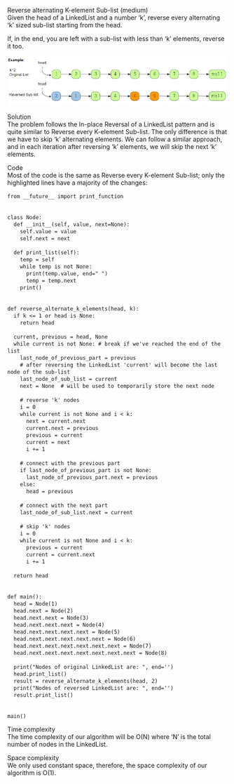 Reverse alternating K-element Sub-list (medium) \
Given the head of a LinkedList and a number ‘k’, reverse every alternating ‘k’ sized sub-list starting from the head.

If, in the end, you are left with a sub-list with less than ‘k’ elements, reverse it too.

![alt text](pics/6005.PNG?raw=true)

Solution \
The problem follows the In-place Reversal of a LinkedList pattern and is quite similar to Reverse every K-element Sub-list. The only difference is that we have to skip ‘k’ alternating elements. We can follow a similar approach, and in each iteration after reversing ‘k’ elements, we will skip the next ‘k’ elements.

Code \
Most of the code is the same as Reverse every K-element Sub-list; only the highlighted lines have a majority of the changes:
```
from __future__ import print_function


class Node:
  def __init__(self, value, next=None):
    self.value = value
    self.next = next

  def print_list(self):
    temp = self
    while temp is not None:
      print(temp.value, end=" ")
      temp = temp.next
    print()


def reverse_alternate_k_elements(head, k):
  if k <= 1 or head is None:
    return head

  current, previous = head, None
  while current is not None: # break if we've reached the end of the list
    last_node_of_previous_part = previous
    # after reversing the LinkedList 'current' will become the last node of the sub-list
    last_node_of_sub_list = current
    next = None  # will be used to temporarily store the next node

    # reverse 'k' nodes
    i = 0
    while current is not None and i < k:
      next = current.next
      current.next = previous
      previous = current
      current = next
      i += 1

    # connect with the previous part
    if last_node_of_previous_part is not None:
      last_node_of_previous_part.next = previous
    else:
      head = previous

    # connect with the next part
    last_node_of_sub_list.next = current

    # skip 'k' nodes
    i = 0
    while current is not None and i < k:
      previous = current
      current = current.next
      i += 1

  return head


def main():
  head = Node(1)
  head.next = Node(2)
  head.next.next = Node(3)
  head.next.next.next = Node(4)
  head.next.next.next.next = Node(5)
  head.next.next.next.next.next = Node(6)
  head.next.next.next.next.next.next = Node(7)
  head.next.next.next.next.next.next.next = Node(8)

  print("Nodes of original LinkedList are: ", end='')
  head.print_list()
  result = reverse_alternate_k_elements(head, 2)
  print("Nodes of reversed LinkedList are: ", end='')
  result.print_list()


main()
```

Time complexity \
The time complexity of our algorithm will be O(N) where ‘N’ is the total number of nodes in the LinkedList.

Space complexity \
We only used constant space, therefore, the space complexity of our algorithm is O(1).